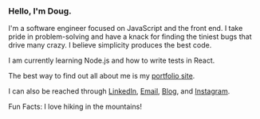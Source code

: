 ### Hello, I'm Doug.

I'm a software engineer focused on JavaScript and the front end. I take pride in problem-solving and have a knack for finding the tiniest bugs that drive many crazy. I believe simplicity produces the best code.

I am currently learning Node.js and how to write tests in React.

The best way to find out all about me is my [portfolio site](https://www.dougschallmoser.com/).

I can also be reached through [LinkedIn](https://www.linkedin.com/in/doug-schallmoser/), [Email](mailto:dougschallmoser@gmail.com), [Blog](https://dougschallmoser.medium.com/), and [Instagram](https://www.instagram.com/illbehiking/).

Fun Facts: I love hiking in the mountains!
